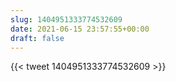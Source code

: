 ```yaml
---
slug: 1404951333774532609
date: 2021-06-15 23:57:55+00:00
draft: false
---
```


{{< tweet 1404951333774532609 >}}
